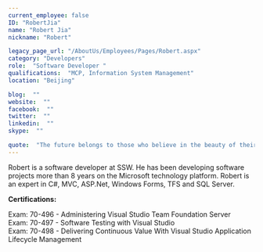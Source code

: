 ```yaml
---
current_employee: false
ID: "RobertJia"
name: "Robert Jia"
nickname: "Robert"

legacy_page_url: "/AboutUs/Employees/Pages/Robert.aspx"
category: "Developers"
role:  "Software Developer "
qualifications:  "MCP, Information System Management"
location: "Beijing"

blog:  ""
website:  ""
facebook:  ""
twitter:  ""
linkedin:  ""
skype:  ""

quote:  "The future belongs to those who believe in the beauty of their dreams."
---
```


Robert is a software developer at SSW. He has been developing software projects more than 8 years on the Microsoft technology platform. Robert is an expert in C#, MVC, ASP.Net, Windows Forms, TFS and SQL Server.

**Certifications:**

Exam: 70-496 - Administering Visual Studio Team Foundation Server  
Exam: 70-497 - Software Testing with Visual Studio  
Exam: 70-498 - Delivering Continuous Value With Visual Studio Application Lifecycle Management